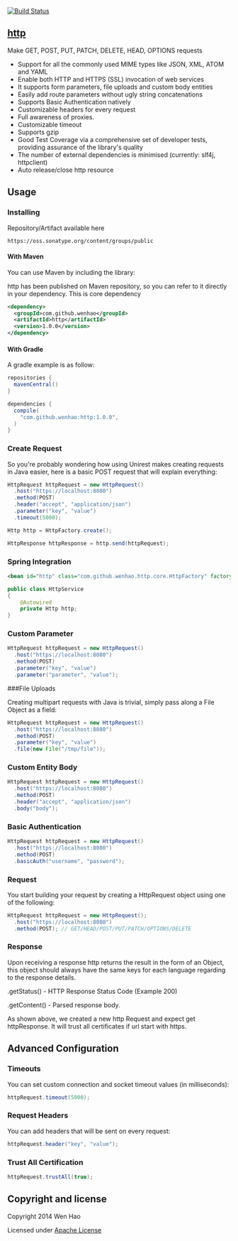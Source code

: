 [![Build Status](https://travis-ci.org/wenhao/http.png?branch=master)](https://travis-ci.org/wenhao/http)

## [http](https://github.com/wenhao/http)
Make GET, POST, PUT, PATCH, DELETE, HEAD, OPTIONS requests
* Support for all the commonly used MIME types like JSON, XML, ATOM and YAML
* Enable both HTTP and HTTPS (SSL) invocation of web services
* It supports form parameters, file uploads and custom body entities
* Easily add route parameters without ugly string concatenations
* Supports Basic Authentication natively
* Customizable headers for every request
* Full awareness of proxies.
* Customizable timeout
* Supports gzip
* Good Test Coverage via a comprehensive set of developer tests, providing assurance of the library's quality
* The number of external dependencies is minimised (currently: slf4j, httpclient)
* Auto release/close http resource

## Usage

### Installing

Repository/Artifact available here
```
https://oss.sonatype.org/content/groups/public
```

#### With Maven
You can use Maven by including the library:

http has been published on Maven repository, so you can refer to it directly in your dependency. This is core
dependency

```xml
<dependency>
  <groupId>com.github.wenhao</groupId>
  <artifactId>http</artifactId>
  <version>1.0.0</version>
</dependency>
```

#### With Gradle
A gradle example is as follow:

```groovy
repositories {
  mavenCentral()
}

dependencies {
  compile(
    "com.github.wenhao:http:1.0.0",
  )
}
```

### Create Request

So you're probably wondering how using Unirest makes creating requests in Java easier, 
here is a basic POST request that will explain everything:


```java
HttpRequest httpRequest = new HttpRequest()
  .host("https://localhost:8080")
  .method(POST)
  .header("accept", "application/json")
  .parameter("key", "value")
  .timeout(5000);

Http http = HttpFactory.create();

HttpResponse httpResponse = http.send(httpRequest);

```

### Spring Integration

```xml
<bean id="http" class="com.github.wenhao.http.core.HttpFactory" factory-method="create" />

```
```java
public class HttpService
{
    @Autowired
    private Http http;
}
```

### Custom Parameter

```java
HttpRequest httpRequest = new HttpRequest()
  .host("https://localhost:8080")
  .method(POST)
  .parameter("key", "value")
  .parameter("parameter", "value");

```

###File Uploads

Creating multipart requests with Java is trivial, simply pass along a File Object as a field:

```java
HttpRequest httpRequest = new HttpRequest()
  .host("https://localhost:8080")
  .method(POST)
  .parameter("key", "value")
  .file(new File("/tmp/file"));

```

### Custom Entity Body

```java
HttpRequest httpRequest = new HttpRequest()
  .host("https://localhost:8080")
  .method(POST)
  .header("accept", "application/json")
  .body("body");

```

### Basic Authentication

```java
HttpRequest httpRequest = new HttpRequest()
  .host("https://localhost:8080")
  .method(POST)
  .basicAuth("username", "password");

```

### Request

You start building your request by creating a HttpRequest object using one of the following:

```java
HttpRequest httpRequest = new HttpRequest();
  .host("https://localhost:8080")
  .method(POST); // GET/HEAD/POST/PUT/PATCH/OPTIONS/DELETE

```

### Response

Upon receiving a response http returns the result in the form of an Object, this object should always have the same keys for each language regarding to the response details.

.getStatus() - HTTP Response Status Code (Example 200)

.getContent() - Parsed response body.

As shown above, we created a new http Request and expect get httpResponse. It will trust all certificates if url start
with https.

## Advanced Configuration
### Timeouts
You can set custom connection and socket timeout values (in milliseconds):
```java
httpRequest.timeout(5000);

```

### Request Headers
You can add headers that will be sent on every request:
```java
httpRequest.header("key", "value");

```

### Trust All Certification

```java
httpRequest.trustAll(true);

```

## Copyright and license

Copyright 2014 Wen Hao

Licensed under [Apache License][1]

[1]: https://github.com/wenhao/http/blob/master/LICENSE



